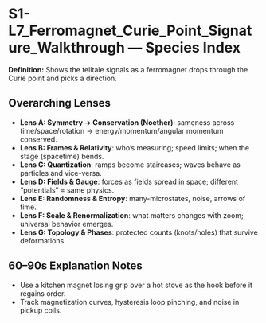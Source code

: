 # S1-L7_Ferromagnet_Curie_Point_Signature_Walkthrough — Species Index
**Definition:** Shows the telltale signals as a ferromagnet drops through the Curie point and picks a direction.

## Overarching Lenses

- **Lens A: Symmetry -> Conservation (Noether)**: sameness across time/space/rotation → energy/momentum/angular momentum conserved.
- **Lens B: Frames & Relativity**: who’s measuring; speed limits; when the stage (spacetime) bends.
- **Lens C: Quantization**: ramps become staircases; waves behave as particles and vice-versa.
- **Lens D: Fields & Gauge**: forces as fields spread in space; different “potentials” = same physics.
- **Lens E: Randomness & Entropy**: many-microstates, noise, arrows of time.
- **Lens F: Scale & Renormalization**: what matters changes with zoom; universal behavior emerges.
- **Lens G: Topology & Phases**: protected counts (knots/holes) that survive deformations.

## 60–90s Explanation Notes

- Use a kitchen magnet losing grip over a hot stove as the hook before it regains order.
- Track magnetization curves, hysteresis loop pinching, and noise in pickup coils.
